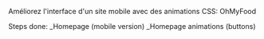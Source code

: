 Améliorez l'interface d'un site mobile avec des animations CSS:
OhMyFood

Steps done:
_Homepage (mobile version)
_Homepage animations (buttons)